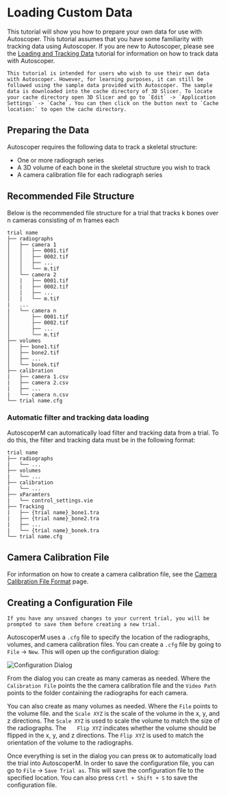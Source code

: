 # Loading Custom Data

This tutorial will show you how to prepare your own data for use with Autoscoper. This tutorial assumes that you have some familiarity with tracking data using Autoscoper. If you are new to Autoscoper, please see the [Loading and Tracking Data](./loading-and-tracking.md#tracking-a-skeletal-structure) tutorial for information on how to track data with Autoscoper.

```{note}
This tutorial is intended for users who wish to use their own data with Autoscoper. However, for learning purposes, it can still be followed using the sample data provided with Autoscoper. The sample data is downloaded into the cache directory of 3D Slicer. To locate your cache directory open 3D Slicer and go to `Edit` -> `Application Settings` -> `Cache`. You can then click on the button next to `Cache location:` to open the cache directory.
```

## Preparing the Data

Autoscoper requires the following data to track a skeletal structure:
* One or more radiograph series
* A 3D volume of each bone in the skeletal structure you wish to track
* A camera calibration file for each radiograph series

## Recommended File Structure

Below is the recommended file structure for a trial that tracks k bones over n cameras consisting of m frames each

```
trial name
├── radiographs
│   ├── camera 1
│   │   ├── 0001.tif
│   │   ├── 0002.tif
│   │   ├── ...
│   │   └── m.tif
│   └── camera 2
│   |   ├── 0001.tif
│   |   ├── 0002.tif
│   |   ├── ...
│   |   └── m.tif
|   ...
|   └── camera n
│       ├── 0001.tif
│       ├── 0002.tif
│       ├── ...
│       └── m.tif
├── volumes
│   ├── bone1.tif
│   ├── bone2.tif
│   ├── ...
│   └── bonek.tif
├── calibration
|   ├── camera 1.csv
|   ├── camera 2.csv
|   ├── ...
|   └── camera n.csv
└── trial name.cfg
```

### Automatic filter and tracking data loading

AutoscoperM can automatically load filter and tracking data from a trial. To do this, the filter and tracking data must be in the following format:

```
trial name
├── radiographs
|   └── ...
├── volumes
|   └── ...
├── calibration
|   └── ...
├── xParamters
|   └── control_settings.vie
├── Tracking
|   ├── {trial name}_bone1.tra
|   ├── {trial name}_bone2.tra
|   ├── ...
|   └── {trial name}_bonek.tra
└── trial name.cfg
```



## Camera Calibration File

For information on how to create a camera calibration file, see the [Camera Calibration File Format](../file-specifications/camera-calibration.md) page.


## Creating a Configuration File

```{note}
If you have any unsaved changes to your current trial, you will be prompted to save them before creating a new trial.
```

AutoscoperM uses a `.cfg` file to specify the location of the radiographs, volumes, and camera calibration files. You can create a `.cfg` file by going to `File` -> `New`. This will open up the configuration dialog:

![Configuration Dialog](https://github.com/BrownBiomechanics/Autoscoper/releases/download/docs-resources/tutorial_ConfigDialog.png)

From the dialog you can create as many cameras as needed. Where the `Calibration File` points the the camera calibration file and the `Video Path` points to the folder containing the radiographs for each camera.

You can also create as many volumes as needed. Where the `File` points to the volume file. and the `Scale XYZ` is the scale of the volume in the x, y, and z directions. The `Scale XYZ` is used to scale the volume to match the size of the radiographs. The `   Flip XYZ` indicates whether the volume should be flipped in the x, y, and z directions. The `Flip XYZ` is used to match the orientation of the volume to the radiographs.

Once everything is set in the dialog you can press `OK` to automatically load the trial into AutoscoperM. In order to save the configuration file, you can go to `File` -> `Save Trial as`. This will save the configuration file to the specified location. You can also press `Crtl + Shift + S` to save the configuration file.
